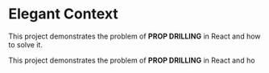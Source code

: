 # Elegant Context

This project demonstrates the problem of <b>PROP DRILLING</b> in React and how to solve it.

This project demonstrates the problem of <b>PROP DRILLING</b> in React and ho